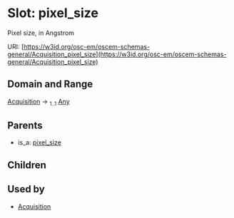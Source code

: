 
# Slot: pixel_size

Pixel size, in Angstrom

URI: [https://w3id.org/osc-em/oscem-schemas-general/Acquisition_pixel_size](https://w3id.org/osc-em/oscem-schemas-general/Acquisition_pixel_size)


## Domain and Range

[Acquisition](Acquisition.md) &#8594;  <sub>1..1</sub> [Any](Any.md)

## Parents

 *  is_a: [pixel_size](pixel_size.md)

## Children


## Used by

 * [Acquisition](Acquisition.md)
